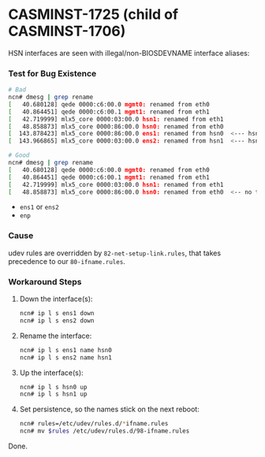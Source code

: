 # CASMINST-1725 (child of CASMINST-1706)

HSN interfaces are seen with illegal/non-BIOSDEVNAME interface aliases:

### Test for Bug Existence

```bash
# Bad
ncn# dmesg | grep rename
[   40.680128] qede 0000:c6:00.0 mgmt0: renamed from eth0
[   40.864451] qede 0000:c6:00.1 mgmt1: renamed from eth1
[   42.719999] mlx5_core 0000:03:00.0 hsn1: renamed from eth1
[   48.858873] mlx5_core 0000:86:00.0 hsn0: renamed from eth0
[  143.878423] mlx5_core 0000:86:00.0 ens1: renamed from hsn0  <--- hsn being overriden
[  143.966865] mlx5_core 0000:03:00.0 ens2: renamed from hsn1  <--- hsn being overriden

# Good
ncn# dmesg | grep rename
[   40.680128] qede 0000:c6:00.0 mgmt0: renamed from eth0
[   40.864451] qede 0000:c6:00.1 mgmt1: renamed from eth1
[   42.719999] mlx5_core 0000:03:00.0 hsn1: renamed from eth1
[   48.858873] mlx5_core 0000:86:00.0 hsn0: renamed from eth0  <-- no tampering with hsn
```

- `ens1` or `ens2`
- `enp`

### Cause

udev rules are overridden by `82-net-setup-link.rules`, that takes precedence to our `80-ifname.rules`.

### Workaround Steps

1. Down the interface(s):
    ```bash
    ncn# ip l s ens1 down
    ncn# ip l s ens2 down
    ```
2. Rename the interface: 
    ```bash
    ncn# ip l s ens1 name hsn0
    ncn# ip l s ens2 name hsn1
    ```
3. Up the interface(s):
   ```bash
   ncn# ip l s hsn0 up
   ncn# ip l s hsn1 up
   ```
4. Set persistence, so the names stick on the next reboot:
   ```bash
   ncn# rules=/etc/udev/rules.d/*ifname.rules
   ncn# mv $rules /etc/udev/rules.d/98-ifname.rules
   ```

Done.